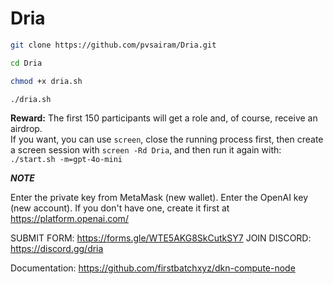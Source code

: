 # Dria

```bash
git clone https://github.com/pvsairam/Dria.git

cd Dria

chmod +x dria.sh

./dria.sh
```

**Reward:** The first 150 participants will get a role and, of course, receive an airdrop.  
If you want, you can use `screen`, close the running process first, then create a screen session with `screen -Rd Dria`, and then run it again with: `./start.sh -m=gpt-4o-mini`

***NOTE***

Enter the private key from MetaMask (new wallet). Enter the OpenAI key (new account). If you don't have one, create it first at https://platform.openai.com/

SUBMIT FORM: https://forms.gle/WTE5AKG8SkCutkSY7
JOIN DISCORD: https://discord.gg/dria

Documentation: https://github.com/firstbatchxyz/dkn-compute-node
